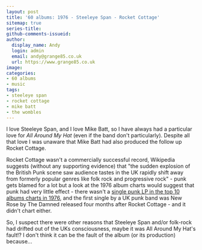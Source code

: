 ```yaml
---
layout: post
title: '60 albums: 1976 - Steeleye Span - Rocket Cottage'
sitemap: true
series-title:
github-comments-issueid:
author:
  display_name: Andy
  login: admin
  email: andy@grange85.co.uk
  url: https://www.grange85.co.uk
image:
categories:
- 60 albums
- music
tags:
- steeleye span
- rocket cottage
- mike batt
- the wombles
---
```

I love Steeleye Span, and I love Mike Batt, so I have always had a particular love for _All Around My Hat_ (even if the band don't particularly). Despite all that love I was unaware that Mike Batt had also produced the follow up Rocket Cottage.

Rocket Cottage wasn't a commercially successful record, Wikipedia suggests (without any supporting evidence) that "the sudden explosion of the British Punk scene saw audience tastes in the UK rapidly shift away from formerly popular genres like folk rock and progressive rock" - punk gets blamed for a lot but a look at the 1976 album charts would suggest that punk had very little effect - there wasn't a [single punk LP in the top 10 albums charts in 1976](https://en.wikipedia.org/wiki/List_of_UK_top-ten_albums_in_1976), and the first single by a UK punk band was New Rose by The Damned released four months after Rocket Cottage - and it didn't chart either.

So, I suspect there were other reasons that Steeleye Span and/or folk-rock had drifted out of the UKs consciousness, maybe it was All Around My Hat's fault!? I don't think it can be the fault of the album (or its production) because...


